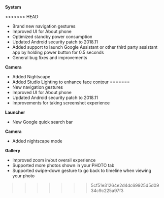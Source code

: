 **System**

<<<<<<< HEAD
* Brand new navigation gestures
* Improved UI for About phone
* Optimized standby power consumption
* Updated Android security patch to 2018.11
* Added support to launch Google Assistant or other third party assistant app by holding power button for 0.5 seconds
* General bug fixes and improvements
 
**Camera**

* Added Nightscape
* Added Studio Lighting to enhance face contour
=======
* New navigation gestures
* Improved UI for About phone
* Updated Android security patch to 2018.11
* Improvements for taking screenshot experience

**Launcher**

* New Google quick search bar

**Camera**

* Added nightscape mode

**Gallery**

* Improved zoom in/out overall experience
* Supported more photos shown in your PHOTO tab
* Supported swipe-down gesture to go back to timeline when viewing your photo
>>>>>>> 5cf51e31264e2d4dc69925d5d0934c9c225a97f3
